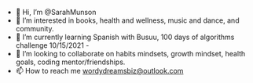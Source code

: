 - 👋 Hi, I’m @SarahMunson
- 👀 I’m interested in books, health and wellness, music and dance, and community.
- 🌱 I’m currently learning Spanish with Busuu, 100 days of algorithms challenge 10/15/2021 -
- 💞️ I’m looking to collaborate on habits mindsets, growth mindset, health goals, coding mentor/friendships.
- 📫 How to reach me wordydreamsbiz@outlook.com

<!---
SarahMunson/SarahMunson is a ✨ special ✨ repository because its `README.md` (this file) appears on your GitHub profile.
You can click the Preview link to take a look at your changes.
--->
